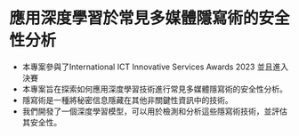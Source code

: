 # 應用深度學習於常見多媒體隱寫術的安全性分析

* 本專案參與了International ICT Innovative Services Awards 2023 並且進入決賽
* 本專案旨在探索如何應用深度學習技術進行常見多媒體隱寫術的安全性分析。
* 隱寫術是一種將秘密信息隱藏在其他非關鍵性資訊中的技術。
* 我們開發了一個深度學習模型，可以用於檢測和分析這些隱寫術技術，並評估其安全性。



